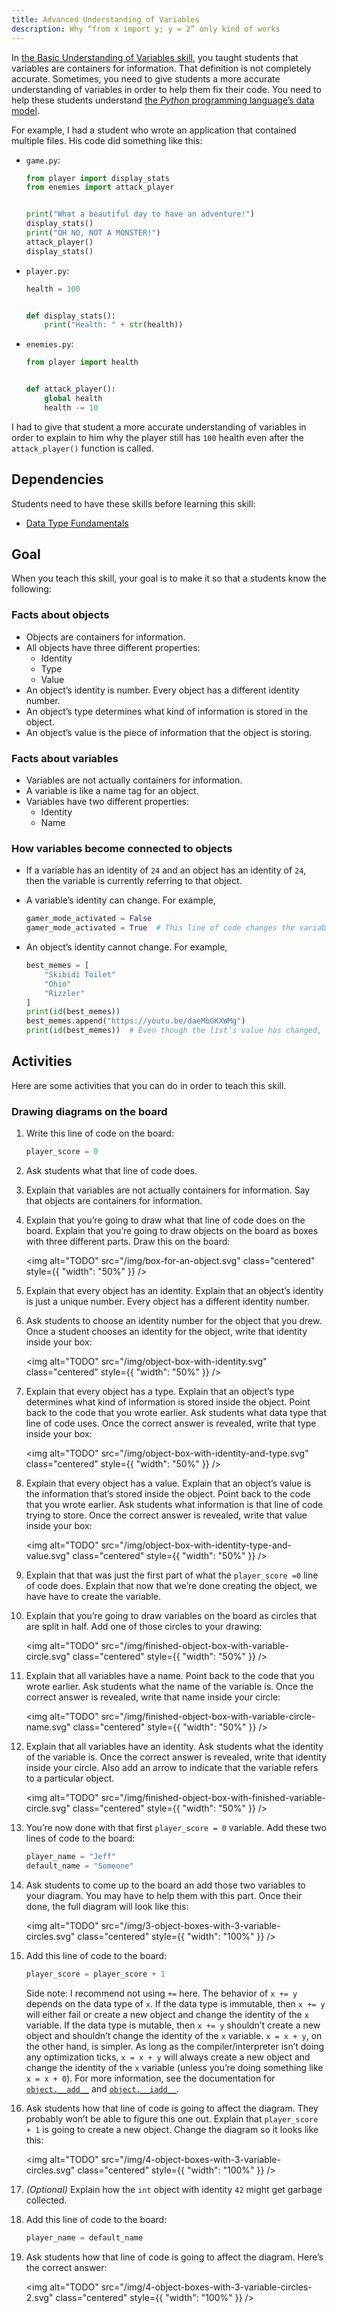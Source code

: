 ```yaml
---
title: Advanced Understanding of Variables
description: Why “from x import y; y = 2” only kind of works
---
```


In [the Basic Understanding of Variables skill](basic-variables), you taught students that variables are containers for information. That definition is not completely accurate. Sometimes, you need to give students a more accurate understanding of variables in order to help them fix their code. You need to help these students understand [the _Python_ programming language’s data model](https://docs.python.org/3/reference/datamodel.html).

For example, I had a student who wrote an application that contained multiple files. His code did something like this:

- `game.py`:

    ```python
    from player import display_stats
    from enemies import attack_player


    print("What a beautiful day to have an adventure!")
    display_stats()
    print("OH NO, NOT A MONSTER!")
    attack_player()
    display_stats()
    ```

- `player.py`:

    ```python
    health = 100


    def display_stats():
        print("Health: " + str(health))
    ```

- `enemies.py`:

    ```python
    from player import health


    def attack_player():
        global health
        health -= 10
    ```

I had to give that student a more accurate understanding of variables in order to explain to him why the player still has `100` health even after the `attack_player()` function is called.

## Dependencies

Students need to have these skills before learning this skill:

- [Data Type Fundamentals](data-types)

## Goal

When you teach this skill, your goal is to make it so that a students know the following:

### Facts about objects

- Objects are containers for information.
- All objects have three different properties:
    - Identity
    - Type
    - Value
- An object’s identity is number. Every object has a different identity number.
- An object’s type determines what kind of information is stored in the object.
- An object’s value is the piece of information that the object is storing.

### Facts about variables

- Variables are not actually containers for information.
- A variable is like a name tag for an object.
- Variables have two different properties:
    - Identity
    - Name

###  How variables become connected to objects

- If a variable has an identity of `24` and an object has an identity of `24`, then the variable is currently referring to that object.
- A variable’s identity can change. For example,

    ```python
    gamer_mode_activated = False
    gamer_mode_activated = True  # This line of code changes the variable’s identity.
    ```

- An object’s identity cannot change. For example,

    ```python
    best_memes = [
        "Skibidi Toilet"
        "Ohio"
        "Rizzler"
    ]
    print(id(best_memes))
    best_memes.append("https://youtu.be/daeMbGKXWMg")
    print(id(best_memes))  # Even though the list’s value has changed, its identity is still the same.
    ```

## Activities

Here are some activities that you can do in order to teach this skill.

### Drawing diagrams on the board

1. Write this line of code on the board:

    ```python
    player_score = 0
    ```

2. Ask students what that line of code does.

3. Explain that variables are not actually containers for information. Say that objects are containers for information.

4. Explain that you’re going to draw what that line of code does on the board. Explain that you’re going to draw objects on the board as boxes with three different parts. Draw this on the board:

    <img alt="TODO" src="/img/box-for-an-object.svg" class="centered" style={{ "width": "50%" }} />

5. Explain that every object has an identity. Explain that an object’s identity is just a unique number. Every object has a different identity number.

6. Ask students to choose an identity number for the object that you drew. Once a student chooses an identity for the object, write that identity inside your box:

    <img alt="TODO" src="/img/object-box-with-identity.svg" class="centered" style={{ "width": "50%" }} />

7. Explain that every object has a type. Explain that an object’s type determines what kind of information is stored inside the object. Point back to the code that you wrote earlier. Ask students what data type that line of code uses. Once the correct answer is revealed, write that type inside your box:

    <img alt="TODO" src="/img/object-box-with-identity-and-type.svg" class="centered" style={{ "width": "50%" }} />

8. Explain that every object has a value. Explain that an object’s value is the information that’s stored inside the object. Point back to the code that you wrote earlier. Ask students what information is that line of code trying to store. Once the correct answer is revealed, write that value inside your box:

    <img alt="TODO" src="/img/object-box-with-identity-type-and-value.svg" class="centered" style={{ "width": "50%" }} />

9. Explain that that was just the first part of what the `player_score =0` line of code does. Explain that now that we’re done creating the object, we have have to create the variable.

10. Explain that you’re going to draw variables on the board as circles that are split in half. Add one of those circles to your drawing:

    <img alt="TODO" src="/img/finished-object-box-with-variable-circle.svg" class="centered" style={{ "width": "50%" }} />

11. Explain that all variables have a name. Point back to the code that you wrote earlier. Ask students what the name of the variable is. Once the correct answer is revealed, write that name inside your circle:

    <img alt="TODO" src="/img/finished-object-box-with-variable-circle-name.svg" class="centered" style={{ "width": "50%" }} />

12. Explain that all variables have an identity. Ask students what the identity of the variable is. Once the correct answer is revealed, write that identity inside your circle. Also add an arrow to indicate that the variable refers to a particular object.

    <img alt="TODO" src="/img/finished-object-box-with-finished-variable-circle.svg" class="centered" style={{ "width": "50%" }} />

13. You’re now done with that first `player_score = 0` variable. Add these two lines of code to the board:

    ```python
    player_name = "Jeff"
    default_name = "Someone"
    ```

14. Ask students to come up to the board an add those two variables to your diagram. You may have to help them with this part. Once their done, the full diagram will look like this:

    <img alt="TODO" src="/img/3-object-boxes-with-3-variable-circles.svg" class="centered" style={{ "width": "100%" }} />

15. Add this line of code to the board:

    ```python
    player_score = player_score + 1
    ```

    Side note: I recommend not using `+=` here. The behavior of `x += y` depends on the data type of `x`. If the data type is immutable, then `x += y` will either fail or create a new object and change the identity of the `x` variable. If the data type is mutable, then `x += y` shouldn’t create a new object and shouldn’t change the identity of the `x` variable. `x = x + y`, on the other hand, is simpler. As long as the compiler/interpreter isn’t doing any optimization ticks, `x = x + y` will always create a new object and change the identity of the `x` variable (unless you’re doing something like `x = x + 0`). For more information, see the documentation for [`object.__add__`](https://docs.python.org/3/reference/datamodel.html#object.__add__) and [`object.__iadd__`](https://docs.python.org/3/reference/datamodel.html#object.__iadd__).

16. Ask students how that line of code is going to affect the diagram. They probably won’t be able to figure this one out. Explain that `player_score + 1` is going to create a new object. Change the diagram so it looks like this:

    <img alt="TODO" src="/img/4-object-boxes-with-3-variable-circles.svg" class="centered" style={{ "width": "100%" }} />

17. _(Optional)_ Explain how the `int` object with identity `42` might get garbage collected.

18. Add this line of code to the board:

    ```python
    player_name = default_name
    ```

19. Ask students how that line of code is going to affect the diagram. Here’s the correct answer:

    <img alt="TODO" src="/img/4-object-boxes-with-3-variable-circles-2.svg" class="centered" style={{ "width": "100%" }} />
